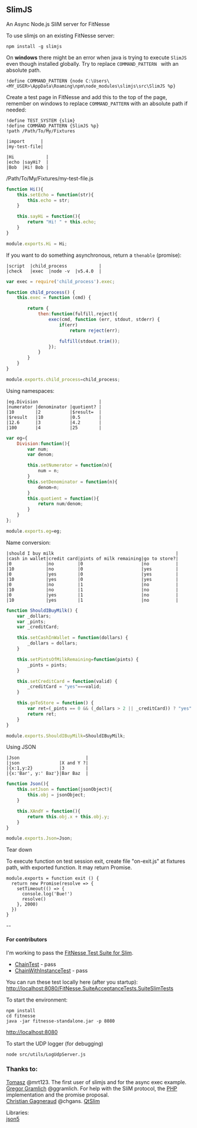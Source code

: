## SlimJS

An Async Node.js SliM server for FitNesse

To use slimjs on an existing FitNesse server:
```
npm install -g slimjs
```

On **windows** there might be an error when java is trying to execute `SlimJS` even though installed globally. Try to replace `COMMAND_PATTERN ` with an absolute path.

```
!define COMMAND_PATTERN {node C:\Users\<MY_USER>\AppData\Roaming\npm\node_modules\slimjs\src\SlimJS %p}
```

Create a test page in FitNesse and add this to the top of the page, remember on windows to replace `COMMAND_PATTERN` with an absolute path if needed:

```
!define TEST_SYSTEM {slim}
!define COMMAND_PATTERN {SlimJS %p}
!path /Path/To/My/Fixtures

|import      |
|my-test-file|

|Hi            |
|echo |sayHi?  |
|Bob  |Hi! Bob |

```


/Path/To/My/Fixtures/my-test-file.js

```javascript
function Hi(){
    this.setEcho = function(str){
        this.echo = str;
    }

    this.sayHi = function(){
        return "Hi! " + this.echo;
    }
}

module.exports.Hi = Hi;
```

If you want to do something asynchronous, return a `thenable` (promise): 

```
|script  |child_process            |
|check   |exec  |node -v  |v5.4.0  |
```

```javascript
var exec = require('child_process').exec;

function child_process() {
    this.exec = function (cmd) {

        return {
            then:function(fulfill,reject){
                exec(cmd, function (err, stdout, stderr) {
                    if(err)
                        return reject(err);

                    fulfill(stdout.trim());
                });
            }
        }
    }
}

module.exports.child_process=child_process;
```

Using namespaces:

```
|eg.Division                       |
|numerator |denominator |quotient? |
|10        |2           |$result=  |
|$result   |10          |0.5       |
|12.6      |3           |4.2       |
|100       |4           |25        |
```

```javascript
var eg={
    Division:function(){
        var num;
        var denom;

        this.setNumerator = function(n){
            num = n;
        }
        this.setDenominator = function(n){
            denom=n;
        }
        this.quotient = function(){
            return num/denom;
        }
    }
};

module.exports.eg=eg;
```

Name conversion:

```
|should I buy milk                                              |
|cash in wallet|credit card|pints of milk remaining|go to store?|
|0             |no         |0                      |no          |
|10            |no         |0                      |yes         |
|0             |yes        |0                      |yes         |
|10            |yes        |0                      |yes         |
|0             |no         |1                      |no          |
|10            |no         |1                      |no          |
|0             |yes        |1                      |no          |
|10            |yes        |1                      |no          |
```

```javascript
function ShouldIBuyMilk() {
    var _dollars;
    var _pints;
    var _creditCard;

    this.setCashInWallet = function(dollars) {
        _dollars = dollars;
    }

    this.setPintsOfMilkRemaining=function(pints) {
        _pints = pints;
    }

    this.setCreditCard = function(valid) {
        _creditCard = "yes"===valid;
    }

    this.goToStore = function() {
        var ret=(_pints == 0 && (_dollars > 2 || _creditCard)) ? "yes" : "no";
        return ret;
    }
}

module.exports.ShouldIBuyMilk=ShouldIBuyMilk;
```

Using JSON

```
|Json                         |
|json               |X and Y ?|
|{x:1,y:2}          |3        |
|{x:'Bar', y:' Baz'}|Bar Baz  |
```

```javascript
function Json(){
    this.setJson = function(jsonObject){
        this.obj = jsonObject;
    }

    this.XAndY = function(){
        return this.obj.x + this.obj.y;
    }
}

module.exports.Json=Json;
```

Tear down

To execute function on test session exit, create file "on-exit.js" at fixtures
path, with exported function. It may return Promise.

```
module.exports = function exit () {
  return new Promise(resolve => {
    setTimeout(() => {
      console.log('Bue!')
      resolve()
    }, 2000)
  })
} 
```

--
#### For contributors

I'm working to pass the [FitNesse Test Suite for Slim](http://fitnesse.org/FitNesse.SuiteAcceptanceTests.SuiteSlimTests). 

- [ChainTest](http://fitnesse.org/FitNesse.SuiteAcceptanceTests.SuiteSlimTests.ChainTest) - pass
- [ChainWithInstanceTest](http://fitnesse.org/FitNesse.SuiteAcceptanceTests.SuiteSlimTests.ChainWithInstanceTest) - pass

You can run these test locally here (after you startup):
[http://localhost:8080/FitNesse.SuiteAcceptanceTests.SuiteSlimTests](http://localhost:8080/FitNesse.SuiteAcceptanceTests.SuiteSlimTests)


To start the environment:

```
npm install
cd fitnesse
java -jar fitnesse-standalone.jar -p 8080
```

[http://localhost:8080](http://localhost:8080)


To start the UDP logger (for debugging)
```
node src/utils/LogUdpServer.js
```


### Thanks to:
[Tomasz](https://github.com/mrt123) @mrt123. The first user of slimjs and for the async exec example.<br/>
[Gregor Gramlich](https://github.com/ggramlich) @ggramlich. For help with the SliM protocol, the [PHP](https://github.com/ggramlich/phpslim) implementation and the promise proposal.<br/>
[Christian Gagneraud](https://github.com/chgans) @chgans. [QtSlim](https://github.com/chgans/QtSlim)<br/>

Libraries:<br/>
[json5](https://github.com/aseemk/json5)<br/>
